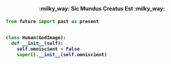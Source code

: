 




<h4 align="center">:milky_way: Sic Mundus Creatus Est :milky_way:<h4>
  
```python
from future import past as present


class Human(GodImage):
  def __init__(self):
    self.omniscient = False
    super().__init__(self.omniscient)
```
